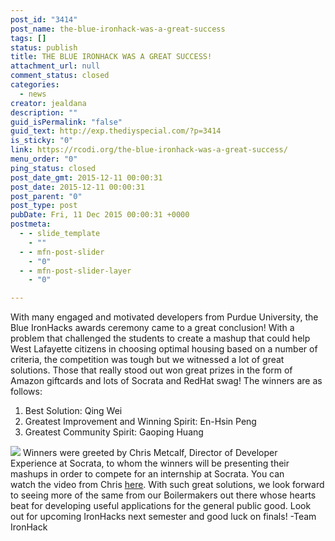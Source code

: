 ```yaml
---
post_id: "3414"
post_name: the-blue-ironhack-was-a-great-success
tags: []
status: publish
title: THE BLUE IRONHACK WAS A GREAT SUCCESS!
attachment_url: null
comment_status: closed
categories:
  - news
creator: jealdana
description: ""
guid_isPermalink: "false"
guid_text: http://exp.thediyspecial.com/?p=3414
is_sticky: "0"
link: https://rcodi.org/the-blue-ironhack-was-a-great-success/
menu_order: "0"
ping_status: closed
post_date_gmt: 2015-12-11 00:00:31
post_date: 2015-12-11 00:00:31
post_parent: "0"
post_type: post
pubDate: Fri, 11 Dec 2015 00:00:31 +0000
postmeta:
  - - slide_template
    - ""
  - - mfn-post-slider
    - "0"
  - - mfn-post-slider-layer
    - "0"

---
```

With many engaged and motivated developers from Purdue University, the Blue IronHacks awards ceremony came to a great conclusion! With a problem that challenged the students to create a mashup that could help West Lafayette citizens in choosing optimal housing based on a number of criteria, the competition was tough but we witnessed a lot of great solutions. Those that really stood out won great prizes in the form of Amazon giftcards and lots of Socrata and RedHat swag! The winners are as follows:

1.  Best Solution: Qing Wei
2.  Greatest Improvement and Winning Spirit: En-Hsin Peng
3.  Greatest Community Spirit: Gaoping Huang

![](https://www.purdue.edu/opendigital/wp-content/uploads/2015/12/Winners-300x225.jpg) Winners were greeted by Chris Metcalf, Director of Developer Experience at Socrata, to whom the winners will be presenting their mashups in order to compete for an internship at Socrata. You can watch the video from Chris [here](https://www.youtube.com/watch?v=kKfbrl8FGbE&feature=youtu.be). With such great solutions, we look forward to seeing more of the same from our Boilermakers out there whose hearts beat for developing useful applications for the general public good. Look out for upcoming IronHacks next semester and good luck on finals! -Team IronHack
